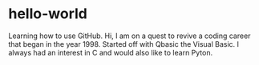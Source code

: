 # hello-world
Learning how to use GitHub.
Hi,
I am on a quest to revive a coding career that began in the year 1998.
Started off with Qbasic the Visual Basic. I always had an interest in C and would also like to learn Pyton.
